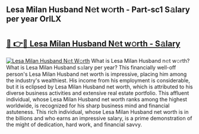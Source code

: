 ## Lesa Milan Husband N𝚎t w𝚘rth - Part-sc1 S𝚊lary per year OrlLX

# <h2><a href="http://gc1sx3t.nevu.top/?p=Lesa+Milan+Husband">🔗 👉🔴 Lesa Milan Husband N𝚎t w𝚘rth - S𝚊lary</a></h2>

[![Lesa Milan Husband N𝚎t W𝚘rth](https://i.imgur.com/Oavwk0R.jpeg)](http://gc1sx3t.nevu.top/?p=Lesa+Milan+Husband)
What is Lesa Milan Husband n𝚎t w𝚘rth? What is Lesa Milan Husband s𝚊lary per year?
This financially well-off person's Lesa Milan Husband net worth is impressive, placing him among the industry's wealthiest. His income from his employment is considerable, but it is eclipsed by Lesa Milan Husband net worth, which is attributed to his diverse business activities and extensive real estate portfolio. This affluent individual, whose Lesa Milan Husband net worth ranks among the highest worldwide, is recognized for his sharp business mind and financial astuteness. This rich individual, whose Lesa Milan Husband net worth is in the billions and who earns an impressive salary, is a prime demonstration of the might of dedication, hard work, and financial savvy.
